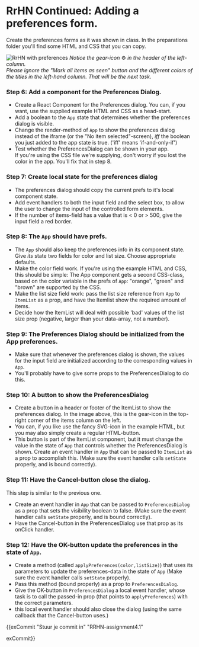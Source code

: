 # RrHN Continued: Adding a preferences form.


Create the preferences forms as it was shown in class. In the preparations folder you'll find some HTML and CSS that you can copy.

![RrHN with preferences](https://images2.imgbox.com/71/42/cIbhBW58_o.png)
_Notice the gear-icon_ ⚙️ _in the header of the left-column.  
Please ignore the "Mark all items as seen" button and the different colors of the titles in the left-hand column. That will be the next task._

### Step 6: Add a component for the Preferences Dialog.
* Create a React Component for the Preferences dialog. You can, if you want, use the supplied example HTML and CSS as a head-start.
* Add a boolean to the `App` state that determines whether the preferences dialog is visible.
* Change the render-method of `App` to show the preferences dialog instead of the iframe (or the "No item selected"-screen), _iff_ the boolean you just added to the app state is true. ('iff' means 'if-and-only-if')
* Test whether the PreferencesDialog can be shown in your app.  
If you're using the CSS file we're supplying, don't worry if you lost the color in the app. You'll fix that in step 8.

### Step 7: Create local state for the preferences dialog
* The preferences dialog should copy the current prefs to it's local component state.
* Add event handlers to both the input field and the select box, to allow the user to change the input of the controlled form elements.
* If the number of items-field has a value that is < 0 or > 500, give the input field a red border.

### Step 8: The `App` should have prefs.

* The `App` should also keep the preferences info in its component state. Give _its_ state two fields for color and list size. Choose appropriate defaults.
* Make the color field work. If you're using the example HTML and CSS, this should be simple: The App component gets a second CSS-class, based on the color variable in the prefs of `App`: "orange", "green" and "brown" are supported by the CSS.
* Make the list size field work: pass the list size reference from `App` to `ItemList` as a prop, and have the Itemlist show the required amount of items.
* Decide how the ItemList will deal with possible 'bad' values of the list size prop (negative, larger than your data-array, not a number).

### Step 9: The Preferences Dialog should be initialized from the App preferences.

* Make sure that whenever the preferences dialog is shown, the values for the input field are initialized according to the corresponding values in `App`.
* You'll probably have to give some props to the PreferencesDialog to do this.

### Step 10: A button to show the PreferencesDialog

* Create a button in a header or footer of the ItemList to show the preferences dialog. In the image above, this is the gear-icon in the top-right corner of the items column on the left.
* You can, if you like use the fancy SVG-icon in the example HTML, but you may also simply create a regular HTML-button.
* This button is part of the ItemList component, but it must change the value in the state of `App` that controls whether the PreferencesDialog is shown. Create an event handler in `App` that can  be passed to `ItemList` as a prop to accomplish this. (Make sure the event handler calls `setState` properly, and is bound correctly).

### Step 11: Have the Cancel-button close the dialog.

This step is similar to the previous one.
* Create an event handler in `App` that can  be passed to `PreferencesDialog` as a prop that sets the visibility boolean to false. (Make sure the event handler calls `setState` properly, and is bound correctly).
* Have the Cancel-button in the PreferencesDialog use that prop as its onClick handler.

### Step 12: Have the OK-button update the preferences in the state of `App`.
* Create a method (called `applyPreferences(color,listSize)`) that uses its parameters to update the preferences-data in the state of `App` (Make sure the event handler calls `setState` properly).
* Pass this method (bound properly) as a prop to `PreferencesDialog`.
* Give the OK-button in `PreferencesDialog` a local event handler, whose task is to call the passed-in prop (that points to `applyPreferences`) with the correct parameters.
* this local event handler should also close the dialog (using the same callback that the Cancel-button uses.)

{{exCommit "Stuur je commit in" "RRHN-assignment4.1"

exCommit}}